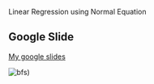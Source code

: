 Linear Regression using Normal Equation

## Google Slide

[My google slides ](https://docs.google.com/presentation/d/1F1_QmDIxuMeAM_hhVJpc30nk_QJYXMDm/edit?usp=sharing&ouid=104853846642343691626&rtpof=true&sd=true)

![bfs](https://user-images.githubusercontent.com/117481140/200092483-2caaa761-c5ab-43c9-b7b0-d2952d700c54.png))
